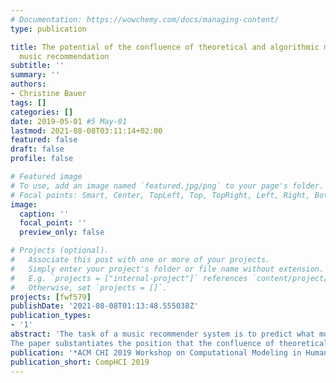 ```yaml
---
# Documentation: https://wowchemy.com/docs/managing-content/
type: publication

title: The potential of the confluence of theoretical and algorithmic modeling in
  music recommendation
subtitle: ''
summary: ''
authors:
- Christine Bauer
tags: []
categories: []
date: 2019-05-01 #5 May-01
lastmod: 2021-08-08T03:11:14+02:00
featured: false
draft: false
profile: false

# Featured image
# To use, add an image named `featured.jpg/png` to your page's folder.
# Focal points: Smart, Center, TopLeft, Top, TopRight, Left, Right, BottomLeft, Bottom, BottomRight.
image:
  caption: ''
  focal_point: ''
  preview_only: false

# Projects (optional).
#   Associate this post with one or more of your projects.
#   Simply enter your project's folder or file name without extension.
#   E.g. `projects = ["internal-project"]` references `content/project/deep-learning/index.md`.
#   Otherwise, set `projects = []`.
projects: [fwf579]
publishDate: '2021-08-08T01:13:48.555038Z'
publication_types:
- '1'
abstract: 'The task of a music recommender system is to predict what music item a particular user would like to listen to next. This position paper discusses the main challenges of the music preference prediction task: the lack of information on the many contextual factors influencing a user’s music preferences in existing open datasets, the lack of clarity of what the right choice of music is and whether a right choice exists at all; the multitude of criteria (beyond accuracy) that have to be met for a “good” music item recommendation; and the need for explanations on relationships to identify (and potentially counteract) unwanted biases in recommendation approaches.
The paper substantiates the position that the confluence of theoretical modeling (which seeks to explain behaviors) and algorithmic modeling (which seeks to predict behaviors) seems to be an effective avenue to take in computational modeling for music recommender systems.'
publication: '*ACM CHI 2019 Workshop on Computational Modeling in Human-Computer Interaction*'
publication_short: CompHCI 2019
---
```

